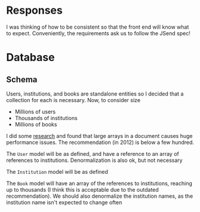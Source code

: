 # Responses
I was thinking of how to be consistent so that the front end will know what to expect.  Conveniently, the
requirements ask us to follow the JSend spec!

# Database
## Schema
Users, institutions, and books are standalone entities so I decided that a collection for each is necessary.
Now, to consider size
* Millions of users
* Thousands of institutions
* Millions of books

I did some [research](https://grokbase.com/t/gg/mongodb-user/128r0h5gzw/inserting-into-300-000-size-embedded-array-is-slow-even-w-o-indexes) and found that large arrays in a document causes huge performance issues.  The recommendation (in 2012) is below a few hundred.

The `User` model will be as defined, and have a reference to an array of references to institutions.  Denormalization is
also ok, but not necessary

The `Institution` model will be as defined

The `Book` model will have an array of the references to institutions, reaching up to thousands (I think this is acceptable due to the outdated recommendation).  We should also denormalize the institution names, as the institution name isn't expected to change often

